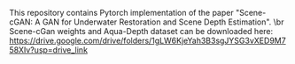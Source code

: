 This repository contains Pytorch implementation of the paper "Scene-cGAN: A GAN for Underwater Restoration and Scene Depth Estimation".
\br
Scene-cGan weights and Aqua-Depth dataset can be downloaded here: https://drive.google.com/drive/folders/1gLW6KjeYah3B3sgJYSG3vXED9M758XIv?usp=drive_link


